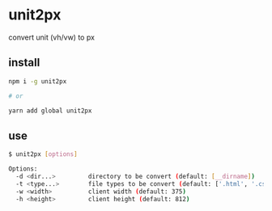 # unit2px
convert unit (vh/vw) to px


## install

``` bash
npm i -g unit2px

# or

yarn add global unit2px
```


## use

```bash
$ unit2px [options]

Options:
  -d <dir...>         directory to be convert (default: [__dirname])
  -t <type...>        file types to be convert (default: ['.html', '.css'])
  -w <width>          client width (default: 375)
  -h <height>         client height (default: 812)
```


